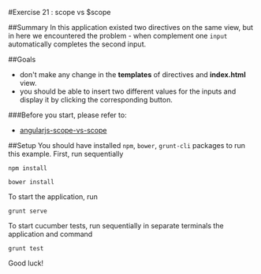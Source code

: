 #Exercise 21 : scope vs $scope

##Summary
In this application existed two directives on the same view, but in here we encountered the problem - when complement one `input` automatically completes the second input.

##Goals
 * don't make any change in the **templates** of directives and  **index.html** view.
 * you should be able to insert two different values for the inputs and display it by clicking the corresponding button.

###Before you start, please refer to:
* [angularjs-scope-vs-scope](https://egghead.io/lessons/angularjs-scope-vs-scope)

##Setup
You should have installed `npm`, `bower`, `grunt-cli`  packages to run this example. First, run sequentially

```
npm install
```

```
bower install
```

To start the application, run

```
grunt serve
```

To start cucumber tests, run sequentially in separate terminals the application and command

```
grunt test
```

Good luck!

